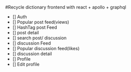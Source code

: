 #Recycle dictionary frontend
with react + apollo + graphql 

- [] Auth
- [] Popular post feed(views)
- [] HashTag post Feed
- [] post detail
- [] search post/ discussion
- [] discussion Feed
- [] Popular discussion feed(likes)
- [] discussion detail
- [] Profile
- [] Edit profile
